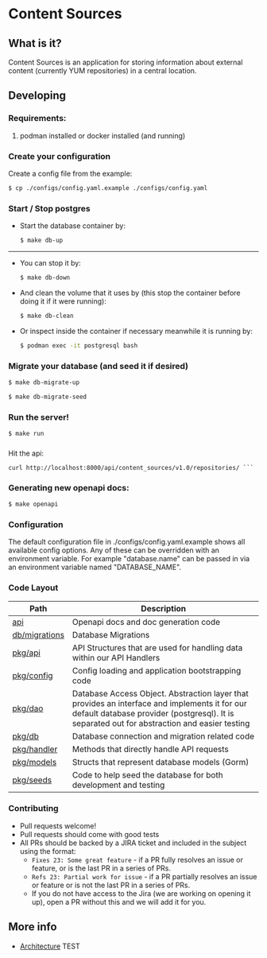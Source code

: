 # Content Sources

## What is it?
Content Sources is an application for storing information about external content (currently YUM repositories) in a central location.


## Developing

### Requirements:
1. podman installed or docker installed (and running)

### Create your configuration

Create a config file from the example:

```sh
$ cp ./configs/config.yaml.example ./configs/config.yaml
```

### Start / Stop postgres

- Start the database container by:

  ```sh
  $ make db-up
  ```

---

- You can stop it by:

  ```sh
  $ make db-down
  ```

- And clean the volume that it uses by (this stop
  the container before doing it if it were running):

  ```sh
  $ make db-clean
  ```

- Or inspect inside the container if necessary meanwhile it is
  running by:

  ```sh
  $ podman exec -it postgresql bash
  ```

### Migrate your database (and seed it if desired)

```sh
$ make db-migrate-up
```

```sh
$ make db-migrate-seed
```

### Run the server!

```sh
$ make run
```

###
Hit the api:

```
curl http://localhost:8000/api/content_sources/v1.0/repositories/ ```
```

### Generating new openapi docs:

```sh
$ make openapi
```

### Configuration

The default configuration file in ./configs/config.yaml.example shows all available config options.  Any of these can be overridden with an environment variable.  For example  "database.name" can be passed in via an environment variable named "DATABASE_NAME".

### Code Layout

| Path                              | Description                                                                                                                                                                                     |
|-----------------------------------|-------------------------------------------------------------------------------------------------------------------------------------------------------------------------------------------------|
| [api](./api/)                     | Openapi docs and doc generation code                                                                                                                                                            |
| [db/migrations](./db/migrations/) | Database Migrations                                                                                                                                                                             |                                                                                                                                                                            |
| [pkg/api](./pkg/api)              | API Structures that are used for handling data within our API Handlers                                                                                                                          |
| [pkg/config](./pkg/config)        | Config loading and application bootstrapping code                                                                                                                                               |
| [pkg/dao](./pkg/dao)              | Database Access Object.  Abstraction layer that provides an interface and implements it for our default database provider (postgresql).  It is separated out for abstraction and easier testing |
| [pkg/db](./pkg/db)                | Database connection and migration related code                                                                                                                                                  |
| [pkg/handler](./pkg/handler)      | Methods that directly handle API requests                                                                                                                                                       |
| [pkg/models](./pkg/models)        | Structs that represent database models (Gorm)                                                                                                                                                   |
| [pkg/seeds](./pkg/seeds)          | Code to help seed the database for both development and testing                                                                                                                                 |


### Contributing
 * Pull requests welcome!
 * Pull requests should come with good tests
 * All PRs should be backed by a JIRA ticket and included in the subject using the format:
   * `Fixes 23: Some great feature` - if a PR fully resolves an issue or feature, or is the last PR in a series of PRs.
   * `Refs 23: Partial work for issue` - if a PR partially resolves an issue or feature or is not the last PR in a series of PRs.
   * If you do not have access to the Jira (we are working on opening it up), open a PR without this
     and we will add it for you.

## More info
 * [Architecture](docs/architecture.md)
TEST
